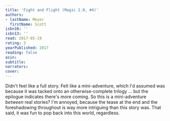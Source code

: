 ```yaml
---
title: 'Fight and Flight (Magic 2.0, #4)'
authors:
- lastName: Meyer
  firstName: Scott
isbn10: ''
isbn13: ''
read: 2017-05-19
rating: 3
yearPublished: 2017
reading: false
asin:
subtitle:
narrators:
cover:
---
```

Didn't feel like a full story. Felt like a mini-adventure, which I'd assumed was because it was tacked onto an otherwise-complete trilogy … but the epilogue indicates there's more coming. So this is a mini-adventure _between_ real stories? I'm annoyed, because the tease at the end and the foreshadowing throughout is way more intriguing than this story was. That said, it was fun to pop back into this world, regardless.